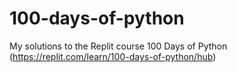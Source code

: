 # 100-days-of-python
My solutions to the Replit course 100 Days of Python (https://replit.com/learn/100-days-of-python/hub)
